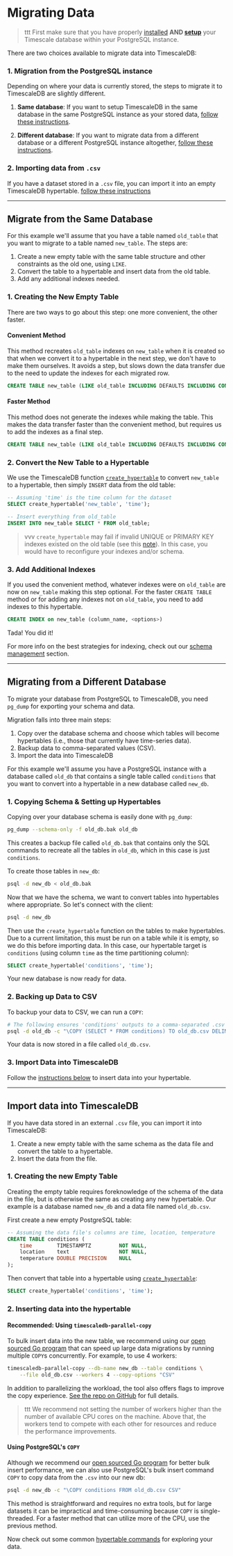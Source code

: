 # Migrating Data
>ttt First make sure that you have properly [installed][] **AND [setup][]** your Timescale database within your PostgreSQL instance.

There are two choices available to migrate data into TimescaleDB:

### 1. Migration from the PostgreSQL instance
Depending on where your data is currently stored,
the steps to migrate it to TimescaleDB are slightly different.

  1. **Same database**:  If you want to setup TimescaleDB in the
same database in the same PostgreSQL instance as your stored
data, [follow these instructions][same-db].

  2. **Different database**: If you want to migrate data from
a different database or a different PostgreSQL instance
altogether, [follow these instructions][different-db].

### 2. Importing data from `.csv`
If you have a dataset stored in a `.csv` file, you can import it into an empty TimescaleDB hypertable. [follow these instructions][import-data]

---

## Migrate from the Same Database [](same-db)

For this example we'll assume that you have a table named `old_table` that you
want to migrate to a table named `new_table`.  The steps are:

1. Create a new empty table with the same table structure and other constraints
as the old one, using `LIKE`.
1. Convert the table to a hypertable and insert data from the old table.
1. Add any additional indexes needed.

### 1. Creating the New Empty Table

There are two ways to go about this step: one more convenient, the other faster.

#### Convenient Method

This method recreates `old_table` indexes on `new_table` when it is created so that
when we convert it to a hypertable in the next step, we don't have to make them
ourselves.  It avoids a step, but slows down the data transfer due to the need to
update the indexes for each migrated row.

```sql
CREATE TABLE new_table (LIKE old_table INCLUDING DEFAULTS INCLUDING CONSTRAINTS INCLUDING INDEXES);
```

#### Faster Method

This method does not generate the indexes while making the table.  This makes the data
transfer faster than the convenient method, but requires us to add the indexes as a
final step.

```sql
CREATE TABLE new_table (LIKE old_table INCLUDING DEFAULTS INCLUDING CONSTRAINTS EXCLUDING INDEXES);
```

### 2. Convert the New Table to a Hypertable

We use the TimescaleDB function [`create_hypertable`][create_hypertable] to
convert `new_table` to a hypertable, then simply `INSERT` data from the old table:

```sql
-- Assuming 'time' is the time column for the dataset
SELECT create_hypertable('new_table', 'time');

-- Insert everything from old_table
INSERT INTO new_table SELECT * FROM old_table;
```

>vvv `create_hypertable` may fail if invalid UNIQUE or PRIMARY
KEY indexes existed on the old table (see
this [note][unique_indexes]).
In this case, you would have to reconfigure your indexes
and/or schema.

### 3. Add Additional Indexes

If you used the convenient method, whatever indexes were on `old_table` are now
on `new_table` making this step optional. For the faster `CREATE TABLE` method
or for adding any indexes not on `old_table`, you need to add indexes to
this hypertable.

```sql
CREATE INDEX on new_table (column_name, <options>)
```

Tada!  You did it!

For more info on the best strategies for indexing, check out
our [schema management][indexing] section.

---

## Migrating from a Different Database [](different-db)

To migrate your database from PostgreSQL to TimescaleDB, you
need `pg_dump` for exporting your schema and data.

Migration falls into three main steps:

1. Copy over the database schema and choose which tables will become
hypertables (i.e., those that currently have time-series data).
1. Backup data to comma-separated values (CSV).
1. Import the data into TimescaleDB

For this example we'll assume you have a PostgreSQL instance with a database
called `old_db` that contains a single table called `conditions` that you want to
convert into a hypertable in a new database called `new_db`.

### 1. Copying Schema & Setting up Hypertables

Copying over your database schema is easily done with `pg_dump`:
```bash
pg_dump --schema-only -f old_db.bak old_db
```

This creates a backup file called `old_db.bak` that contains only the
SQL commands to recreate all the tables in `old_db`, which in this case
is just `conditions`.

To create those tables in `new_db`:
```bash
psql -d new_db < old_db.bak
```

Now that we have the schema, we want to convert tables into hypertables
where appropriate. So let's connect with the client:
```bash
psql -d new_db
```
Then use the `create_hypertable` function on the tables to make hypertables.
Due to a current limitation, this must be run on a table while it is empty, so
we do this before importing data.
In this case, our hypertable target is `conditions` (using
column `time` as the time partitioning column):
```sql
SELECT create_hypertable('conditions', 'time');
```

Your new database is now ready for data.

### 2. Backing up Data to CSV

To backup your data to CSV, we can run a `COPY`:

```bash
# The following ensures 'conditions' outputs to a comma-separated .csv file
psql -d old_db -c "\COPY (SELECT * FROM conditions) TO old_db.csv DELIMITER ',' CSV"
```

Your data is now stored in a file called `old_db.csv`.

### 3. Import Data into TimescaleDB

Follow the [instructions below][csv-import] to insert data into your hypertable.

---

## Import data into TimescaleDB [](import-data)

If you have data stored in an external `.csv` file, you can import it into TimescaleDB:

1. Create a new empty table with the same schema as the data file and convert the table to a hypertable.
2.  Insert the data from the file.

### 1. Creating the new Empty Table

Creating the empty table requires foreknowledge of the schema of the data in the file, but is otherwise the same as creating any new hypertable.  Our example is a database named `new_db` and a data file named `old_db.csv`.

First create a new empty PostgreSQL table:

```sql
-- Assuming the data file's columns are time, location, temperature
CREATE TABLE conditions (
    time        TIMESTAMPTZ         NOT NULL,
    location    text                NOT NULL,
    temperature DOUBLE PRECISION    NULL
);
```

Then convert that table into a hypertable using [`create_hypertable`][create_hypertable]:

```sql
SELECT create_hypertable('conditions', 'time');
```

### 2. Inserting data into the hypertable [](csv-import)

#### Recommended: Using `timescaledb-parallel-copy`

To bulk insert data into the new table, we recommend using our
[open sourced Go program][parallel importer] that can speed up large data migrations by running multiple `COPY`s
concurrently. For example, to use 4 workers:
```bash
timescaledb-parallel-copy --db-name new_db --table conditions \
    --file old_db.csv --workers 4 --copy-options "CSV"
```

In addition to parallelizing the workload, the tool also offers flags
to improve the copy experience. [See the repo on GitHub][parallel importer] for full details.

>ttt We recommend not setting the number of workers higher than
the number of available CPU cores on the machine.
Above that, the workers tend to compete with each other for
resources and reduce the performance improvements.

#### Using PostgreSQL's `COPY`

Although we recommend our [open sourced Go program][parallel importer]
for better bulk insert performance, we can also use PostgreSQL's bulk insert command `COPY` to copy data 
from the `.csv` into our new db:

```bash
psql -d new_db -c "\COPY conditions FROM old_db.csv CSV"
```

This method is straightforward and requires no extra tools, but for
large datasets it can be impractical and time-consuming because
`COPY` is single-threaded. For a faster method that can utilize more
of the CPU, use the previous method.

Now check out some common [hypertable commands][] for exploring your data.

[installed]: /getting-started/installation
[setup]: /getting-started/setup
[same-db]: #same-db
[different-db]: #different-db
[import-data]: #import-data
[create_hypertable]: /api#create_hypertable
[unique_indexes]: /using-timescaledb/schema-management#unique_indexes
[indexing]: /using-timescaledb/schema-management#indexing
[csv-import]: #csv-import
[parallel importer]: https://github.com/timescale/timescaledb-parallel-copy
[hypertable commands]: /using-timescaledb/hypertables
